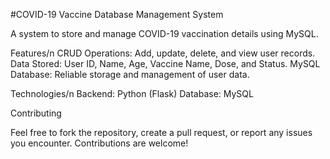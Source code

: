 #COVID-19 Vaccine Database Management System

A system to store and manage COVID-19 vaccination details using MySQL.

Features/n
CRUD Operations: Add, update, delete, and view user records.
Data Stored: User ID, Name, Age, Vaccine Name, Dose, and Status.
MySQL Database: Reliable storage and management of user data.

Technologies/n
Backend: Python (Flask)
Database: MySQL

Contributing

Feel free to fork the repository, create a pull request, or report any issues you encounter. Contributions are welcome!
